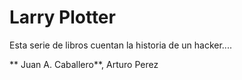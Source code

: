 # Larry Plotter

Esta serie de libros cuentan la historia de un hacker....

** Juan A. Caballero**, Arturo Perez  
